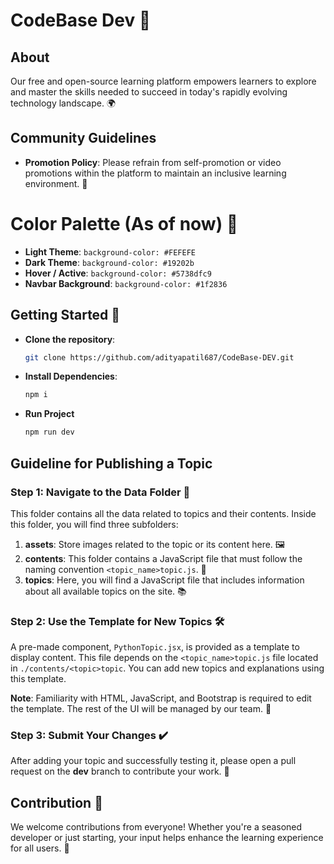 # CodeBase Dev 🚀

## About
Our free and open-source learning platform empowers learners to explore and master the skills needed to succeed in today's rapidly evolving technology landscape. 🌍

## Community Guidelines
- **Promotion Policy**: Please refrain from self-promotion or video promotions within the platform to maintain an inclusive learning environment. 🤝

# Color Palette (As of now) 🎨

- **Light Theme**: `background-color: #FEFEFE`
- **Dark Theme**: `background-color: #19202b`
- **Hover / Active**: `background-color: #5738dfc9`
- **Navbar Background**: `background-color: #1f2836`


## Getting Started 🚀

- **Clone the repository**:
  ```bash
  git clone https://github.com/adityapatil687/CodeBase-DEV.git
- **Install Dependencies**:
  ```bash
  npm i
- **Run Project**
  ```bash
  npm run dev

## Guideline for Publishing a Topic

### Step 1: Navigate to the Data Folder 📁
This folder contains all the data related to topics and their contents. Inside this folder, you will find three subfolders:

1. **assets**: Store images related to the topic or its content here. 🖼️
2. **contents**: This folder contains a JavaScript file that must follow the naming convention `<topic_name>topic.js`. 📄
3. **topics**: Here, you will find a JavaScript file that includes information about all available topics on the site. 📚

### Step 2: Use the Template for New Topics 🛠️
A pre-made component, `PythonTopic.jsx`, is provided as a template to display content. This file depends on the `<topic_name>topic.js` file located in `./contents/<topic>topic`. You can add new topics and explanations using this template. 

**Note**: Familiarity with HTML, JavaScript, and Bootstrap is required to edit the template. The rest of the UI will be managed by our team. 🎨

### Step 3: Submit Your Changes ✔️
After adding your topic and successfully testing it, please open a pull request on the **dev** branch to contribute your work. 📝

## Contribution 🤗
We welcome contributions from everyone! Whether you're a seasoned developer or just starting, your input helps enhance the learning experience for all users. 🌟
